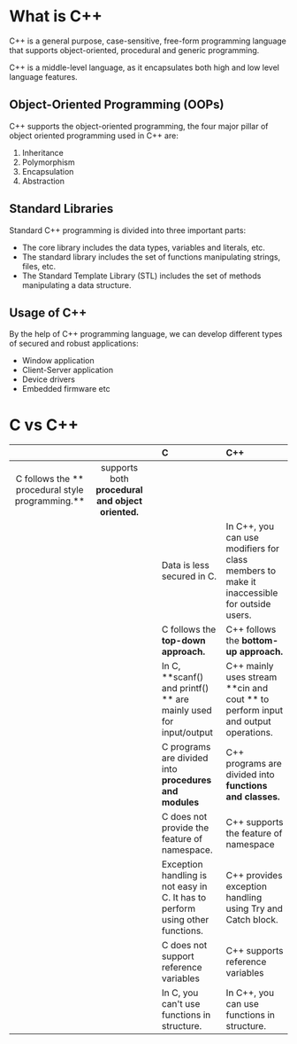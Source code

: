 # What is C++

C++ is a general purpose, case-sensitive, free-form programming language that supports object-oriented, procedural and generic programming.

C++ is a middle-level language, as it encapsulates both high and low level language features.

## Object-Oriented Programming \(OOPs\)

C++ supports the object-oriented programming, the four major pillar of object oriented programming used in C++ are:

1. Inheritance
2. Polymorphism
3. Encapsulation
4. Abstraction

## Standard Libraries

Standard C++ programming is divided into three important parts:

* The core library includes the data types, variables and literals, etc.
* The standard library includes the set of functions manipulating strings, files, etc.
* The Standard Template Library \(STL\) includes the set of methods manipulating a data structure.

## Usage of C++

By the help of C++ programming language, we can develop different types of secured and robust applications:

* Window application
* Client-Server application
* Device drivers
* Embedded firmware etc

# C vs C++

|  |  |  | C | C++ |
| :---: | :---: | :--- | :--- | :--- |
| C follows the ** procedural style programming.** | supports both **procedural and object oriented.** |  |  |  |
|  |  |  | Data is less secured in C. | In C++, you can use modifiers for class members to make it  inaccessible for outside users. |
|  |  |  | C follows the **top-down approach.** | C++ follows the **bottom-up approach.** |
|  |  |  | In C, **scanf\(\) and printf\(\) ** are mainly used for input/output | C++ mainly uses stream **cin and cout ** to perform input and output operations. |
|  |  |  | C programs are divided into **procedures and modules** | C++ programs are divided into **functions and classes.** |
|  |  |  | C does not provide the feature of namespace. | C++ supports the feature of namespace |
|  |  |  | Exception handling is not easy in C. It has to perform using other functions. | C++ provides exception handling using Try and Catch          block. |
|  |  |  | C does not support reference variables | C++ supports reference variables |
|  |  |  | In C, you can't use functions in structure. | In C++, you can use functions in structure. |



